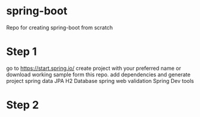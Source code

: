 # spring-boot
Repo for creating spring-boot from scratch 

# Step 1 
go to https://start.spring.io/
create project with your preferred name or download working sample form this repo.
add dependencies and generate project 
spring data JPA
H2 Database
spring web
validation
Spring Dev tools


# Step 2 